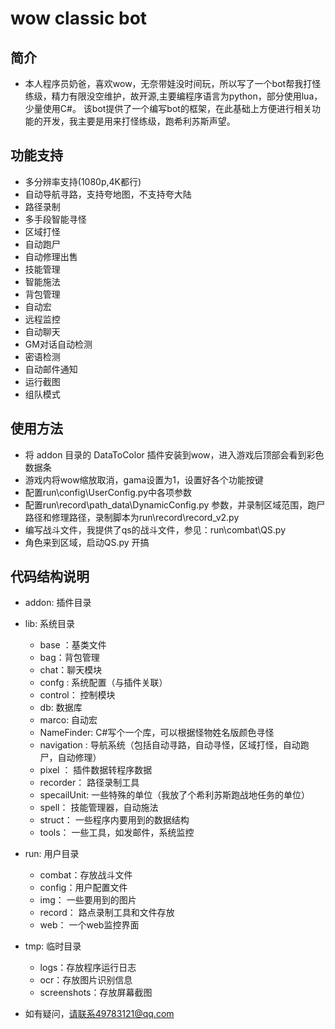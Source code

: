 # wow classic bot

## 简介
- 本人程序员奶爸，喜欢wow，无奈带娃没时间玩，所以写了一个bot帮我打怪练级，精力有限没空维护，故开源,主要编程序语言为python，部分使用lua，少量使用C#。
该bot提供了一个编写bot的框架，在此基础上方便进行相关功能的开发，我主要是用来打怪练级，跑希利苏斯声望。

## 功能支持
- 多分辨率支持(1080p,4K都行)
- 自动导航寻路，支持夸地图，不支持夸大陆
- 路径录制
- 多手段智能寻怪
- 区域打怪
- 自动跑尸
- 自动修理出售
- 技能管理
- 智能施法
- 背包管理
- 自动宏
- 远程监控
- 自动聊天
- GM对话自动检测
- 密语检测
- 自动邮件通知
- 运行截图
- 组队模式

## 使用方法
- 将 addon 目录的 DataToColor 插件安装到wow，进入游戏后顶部会看到彩色数据条
- 游戏内将wow缩放取消，gama设置为1，设置好各个功能按键
- 配置run\config\UserConfig.py中各项参数
- 配置run\record\path_data\DynamicConfig.py 参数，并录制区域范围，跑尸路径和修理路径，录制脚本为run\record\record_v2.py
- 编写战斗文件，我提供了qs的战斗文件，参见：run\combat\QS.py
- 角色来到区域，启动QS.py 开搞

## 代码结构说明
- addon: 插件目录
- lib: 系统目录
    + base ：基类文件
    + bag：背包管理
    + chat：聊天模块
    + confg : 系统配置（与插件关联）
    + control： 控制模块
    + db: 数据库
    + marco: 自动宏
    + NameFinder: C#写个一个库，可以根据怪物姓名版颜色寻怪
    + navigation : 导航系统（包括自动寻路，自动寻怪，区域打怪，自动跑尸，自动修理）
    + pixel ： 插件数据转程序数据
    + recorder： 路径录制工具
    + specailUnit: 一些特殊的单位（我放了个希利苏斯跑战地任务的单位）
    + spell： 技能管理器，自动施法
    + struct： 一些程序内要用到的数据结构
    + tools： 一些工具，如发邮件，系统监控
- run: 用户目录
    + combat：存放战斗文件
    + config：用户配置文件
    + img： 一些要用到的图片
    + record： 路点录制工具和文件存放
    + web： 一个web监控界面
- tmp: 临时目录
    + logs：存放程序运行日志
    + ocr：存放图片识别信息
    + screenshots：存放屏幕截图
    
- 如有疑问，请联系49783121@qq.com        
     
